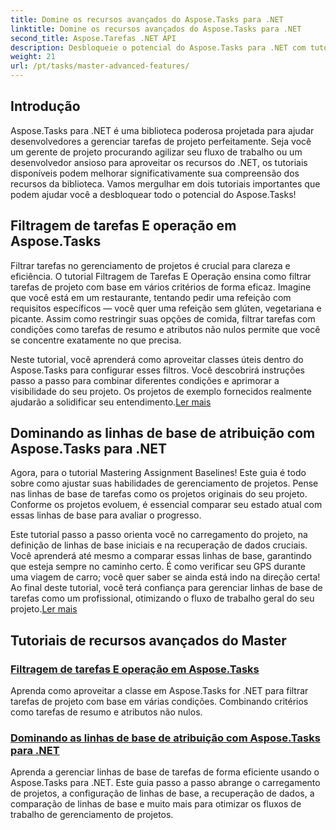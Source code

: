```yaml
---
title: Domine os recursos avançados do Aspose.Tasks para .NET
linktitle: Domine os recursos avançados do Aspose.Tasks para .NET
second_title: Aspose.Tarefas .NET API
description: Desbloqueie o potencial do Aspose.Tasks para .NET com tutoriais sobre filtragem de tarefas, linhas de base de atribuição e recursos avançados para gerenciamento eficaz de projetos.
weight: 21
url: /pt/tasks/master-advanced-features/
---
```

## Introdução

Aspose.Tasks para .NET é uma biblioteca poderosa projetada para ajudar desenvolvedores a gerenciar tarefas de projeto perfeitamente. Seja você um gerente de projeto procurando agilizar seu fluxo de trabalho ou um desenvolvedor ansioso para aproveitar os recursos do .NET, os tutoriais disponíveis podem melhorar significativamente sua compreensão dos recursos da biblioteca. Vamos mergulhar em dois tutoriais importantes que podem ajudar você a desbloquear todo o potencial do Aspose.Tasks!

## Filtragem de tarefas E operação em Aspose.Tasks

Filtrar tarefas no gerenciamento de projetos é crucial para clareza e eficiência. O tutorial Filtragem de Tarefas E Operação ensina como filtrar tarefas de projeto com base em vários critérios de forma eficaz. Imagine que você está em um restaurante, tentando pedir uma refeição com requisitos específicos — você quer uma refeição sem glúten, vegetariana e picante. Assim como restringir suas opções de comida, filtrar tarefas com condições como tarefas de resumo e atributos não nulos permite que você se concentre exatamente no que precisa.

 Neste tutorial, você aprenderá como aproveitar classes úteis dentro do Aspose.Tasks para configurar esses filtros. Você descobrirá instruções passo a passo para combinar diferentes condições e aprimorar a visibilidade do seu projeto. Os projetos de exemplo fornecidos realmente ajudarão a solidificar seu entendimento.[Ler mais](./task-filtering-and-operation/)

## Dominando as linhas de base de atribuição com Aspose.Tasks para .NET

Agora, para o tutorial Mastering Assignment Baselines! Este guia é todo sobre como ajustar suas habilidades de gerenciamento de projetos. Pense nas linhas de base de tarefas como os projetos originais do seu projeto. Conforme os projetos evoluem, é essencial comparar seu estado atual com essas linhas de base para avaliar o progresso.

 Este tutorial passo a passo orienta você no carregamento do projeto, na definição de linhas de base iniciais e na recuperação de dados cruciais. Você aprenderá até mesmo a comparar essas linhas de base, garantindo que esteja sempre no caminho certo. É como verificar seu GPS durante uma viagem de carro; você quer saber se ainda está indo na direção certa! Ao final deste tutorial, você terá confiança para gerenciar linhas de base de tarefas como um profissional, otimizando o fluxo de trabalho geral do seu projeto.[Ler mais](./mastering-assignment-baseline/)

## Tutoriais de recursos avançados do Master
### [Filtragem de tarefas E operação em Aspose.Tasks](./task-filtering-and-operation/)
Aprenda como aproveitar a classe em Aspose.Tasks for .NET para filtrar tarefas de projeto com base em várias condições. Combinando critérios como tarefas de resumo e atributos não nulos.
### [Dominando as linhas de base de atribuição com Aspose.Tasks para .NET](./mastering-assignment-baseline/)
Aprenda a gerenciar linhas de base de tarefas de forma eficiente usando o Aspose.Tasks para .NET. Este guia passo a passo abrange o carregamento de projetos, a configuração de linhas de base, a recuperação de dados, a comparação de linhas de base e muito mais para otimizar os fluxos de trabalho de gerenciamento de projetos.